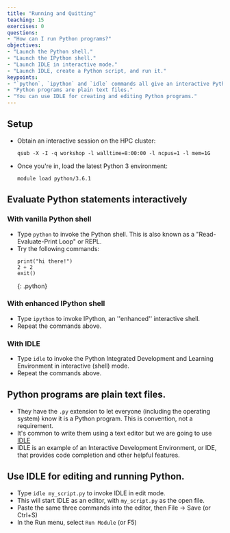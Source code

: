 ```yaml
---
title: "Running and Quitting"
teaching: 15
exercises: 0
questions:
- "How can I run Python programs?"
objectives:
- "Launch the Python shell."
- "Launch the IPython shell."
- "Launch IDLE in interactive mode."
- "Launch IDLE, create a Python script, and run it."
keypoints:
- "`python`, `ipython` and `idle` commands all give an interactive Python shell (REPL)."
- "Python programs are plain text files."
- "You can use IDLE for creating and editing Python programs."
---
```

## Setup
*   Obtain an interactive session on the HPC cluster:
    ~~~
    qsub -X -I -q workshop -l walltime=8:00:00 -l ncpus=1 -l mem=1G
    ~~~
*   Once you're in, load the latest Python 3 environment:
    ~~~
    module load python/3.6.1
    ~~~

## Evaluate Python statements interactively
    
### With vanilla Python shell
*   Type `python` to invoke the Python shell. This is also known as a "Read-Evaluate-Print Loop" or REPL.
*   Try the following commands:
    ~~~ 
    print("hi there!")
    2 + 2
    exit()
    ~~~
    {: .python}

### With enhanced IPython shell
*   Type `ipython` to invoke IPython, an ''enhanced'' interactive shell.
*   Repeat the commands above.

### With IDLE
*   Type `idle` to invoke the Python Integrated Development and Learning Environment in interactive (shell) mode.
*   Repeat the commands above.

## Python programs are plain text files.

*   They have the `.py` extension to let everyone (including the operating system) 
    know it is a Python program. This is convention, not a requirement.
*   It's common to write them using a text editor but we are going to use [IDLE](https://docs.python.org/3/library/idle.html)
*   IDLE is an example of an Interactive Development Environment, or IDE, that provides code completion and other helpful features.

## Use IDLE for editing and running Python.

*   Type `idle my_script.py` to invoke IDLE in edit mode.
*   This will start IDLE as an editor, with `my_script.py` as the open file.
*   Paste the same three commands into the editor, then File -> Save (or Ctrl+S)
*   In the Run menu, select `Run Module` (or F5)

[ipython]: https://ipython.org/
[idle]: https://docs.python.org/3/library/idle.html
